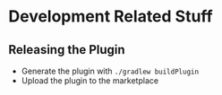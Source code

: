Development Related Stuff
==========================

Releasing the Plugin
--------------------

* Generate the plugin with `./gradlew buildPlugin`
* Upload the plugin to the marketplace
